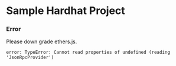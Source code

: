 # Sample Hardhat Project

### Error

Please down grade ethers.js.

```shell:
error: TypeError: Cannot read properties of undefined (reading 'JsonRpcProvider')
```
